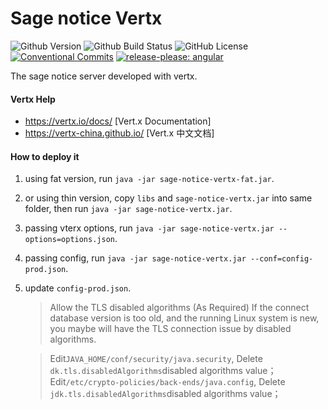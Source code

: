 # Sage notice Vertx

![Github Version](https://img.shields.io/github/v/release/hks2002/sage-notice-vertx?display_name=release)
![Github Build Status](https://img.shields.io/github/actions/workflow/status/hks2002/sage-notice-vertx/Build-Test-Release.yml)
![GitHub License](https://img.shields.io/github/license/hks2002/sage-notice-vertx)
[![Conventional Commits](https://img.shields.io/badge/Conventional%20Commits-1.0.0-yellow.svg)](https://conventionalcommits.org)
[![release-please: angular](https://img.shields.io/badge/release--please-angular-e10079?style=flat&logo=google)](https://github.com/google-github-actions/release-please-action)

The sage notice server developed with vertx.

#### Vertx Help
* https://vertx.io/docs/ [Vert.x Documentation]
* https://vertx-china.github.io/ [Vert.x 中文文档]

#### How to deploy it
1. using fat version, run ```java -jar sage-notice-vertx-fat.jar```.
2. or using thin version, copy `libs` and `sage-notice-vertx.jar` into same folder, then run ```java -jar sage-notice-vertx.jar```.
3. passing vterx options, run  ```java -jar sage-notice-vertx.jar --options=options.json```.
4. passing config, run ```java -jar sage-notice-vertx.jar --conf=config-prod.json```.
5. update `config-prod.json`.

   > Allow the TLS disabled algorithms (As Required)
   > If the connect database version is too old, and the running Linux system is new, you maybe will have the TLS connection issue by disabled algorithms.

   > Edit`JAVA_HOME/conf/security/java.security`, Delete `dk.tls.disabledAlgorithms`disabled algorithms value；
   > Edit`/etc/crypto-policies/back-ends/java.config`, Delete `jdk.tls.disabledAlgorithms`disabled algorithms value；


